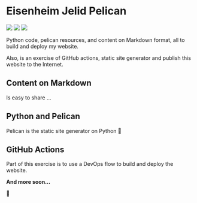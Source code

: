 # Eisenheim Jelid Pelican
[![](https://img.shields.io/badge/-linkedin-0073B1?style=for-the-badge)](https://www.linkedin.com/in/david-francisco-leon-vera/)
[![](https://img.shields.io/badge/-twitter-1C9CEA?style=for-the-badge)](https://twitter.com/jelidleon)
[![](https://img.shields.io/badge/-blog-EE3E5D?style=for-the-badge)](https://www.davfl.com.mx/)

Python code, pelican resources, and content on Markdown format, all to build and deploy my website.

Also, is an exercise of GitHub actions, static site generator and publish this website to the Internet.

## Content on Markdown

Is easy to share ...

## Python and Pelican

Pelican is the static site generator on Python :heartbeat:

## GitHub Actions

Part of this exercise is to use a DevOps flow to build and deploy the website.

**And more soon...**

:rocket:
